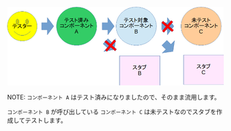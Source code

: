 ![ボトムアップ](./resources/topdown2.png) <!-- .element: style="width: 40%;" -->

NOTE:
`コンポーネント A` はテスト済みになりましたので、そのまま流用します。

`コンポーネント B` が呼び出している `コンポーネント C` は未テストなのでスタブを作成してテストします。
